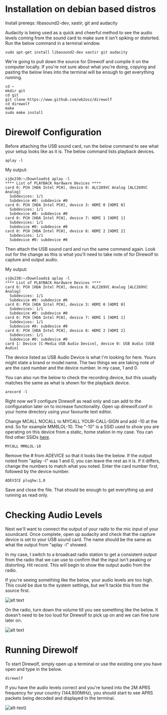 # Installation on debian based distros

Install prereqs: libasound2-dev, xastir, git and audacity

Audacity is being used as a quick and cheerful method to see the audio levels coming from the sound card to make sure it isn't spiking or distorted. Run the below command in a terminal window.

```
sudo apt-get install libasound2-dev xastir git audacity
```

We're going to pull down the source for Direwolf and compile it on the computer locally. If you're not sure about what you're doing, copying and pasting the below lines into the terminal will be enough to get everything running.

```
cd ~
mkdir git
cd git
git clone https://www.github.com/wb2osz/direwolf
cd direwolf
make
sudo make install
```

# Direwolf Configuration

Before attaching the USB sound card, run the below command to see what your setup looks like as it is. The below command lists playback devices.

```
aplay -l
```
My output:

```
sj@x230:~/Downloads$ aplay -l
**** List of PLAYBACK Hardware Devices ****
card 0: PCH [HDA Intel PCH], device 0: ALC269VC Analog [ALC269VC Analog]
  Subdevices: 1/1
  Subdevice #0: subdevice #0
card 0: PCH [HDA Intel PCH], device 3: HDMI 0 [HDMI 0]
  Subdevices: 1/1
  Subdevice #0: subdevice #0
card 0: PCH [HDA Intel PCH], device 7: HDMI 1 [HDMI 1]
  Subdevices: 1/1
  Subdevice #0: subdevice #0
card 0: PCH [HDA Intel PCH], device 8: HDMI 2 [HDMI 2]
  Subdevices: 1/1
  Subdevice #0: subdevice #0 
```

Then attach the USB sound card and run the same command again. Look out for the change as this is what you'll need to take note of for Direwolf to capture and output audio. 

My output:

```
sj@x230:~/Downloads$ aplay -l
**** List of PLAYBACK Hardware Devices ****
card 0: PCH [HDA Intel PCH], device 0: ALC269VC Analog [ALC269VC Analog]
  Subdevices: 1/1
  Subdevice #0: subdevice #0
card 0: PCH [HDA Intel PCH], device 3: HDMI 0 [HDMI 0]
  Subdevices: 1/1
  Subdevice #0: subdevice #0
card 0: PCH [HDA Intel PCH], device 7: HDMI 1 [HDMI 1]
  Subdevices: 1/1
  Subdevice #0: subdevice #0
card 0: PCH [HDA Intel PCH], device 8: HDMI 2 [HDMI 2]
  Subdevices: 1/1
  Subdevice #0: subdevice #0 
card 1: Device [C-Media USB Audio Device], device 0: USB Audio [USB Audio]
```

The device listed as USB Audio Device is what I'm looking for here. Yours might state a brand or model name. The two things we are taking note of are the card number and the device number. In my case, 1 and 0.

You can also run the below to check the recording device, but this usually matches the same as what is shown for the playback device.

```
arecord -l
```

Right now we'll configure Direwolf as read only and can add to the configuration later on to increase functionality. Open up direwolf.conf in your home directory using your favourite text editor.

Change MCALL NOCALL to MYCALL YOUR-CALL-SIGN and add -10 at the end. So for example MM6LOL-10. The "-10" is a SSID used to show you are operating on this device from a static, home station in my case. You can find other SSIDs [here](http://aprs.org/aprs11/SSIDs.txt).

```
MYCALL MM6LOL-10
```

Remove the # from ADEVICE so that it looks like the below. If the output noted from "aplay -l" was 1 and 0, you can leave the rest as it is. If it differs, change the numbers to match what you noted. Enter the card number first, followed by the device number.

```
ADEVICE plughw:1,0
```

Save and close the file. That should be enough to get everything up and running as read only.

# Checking Audio Levels

Next we'll want to connect the output of your radio to the mic input of your soundcard. Once complete, open up audacity and check that the capture device is set to your USB sound card. The name should be the same as what the output from "aplay -l" showed.

In my case, I switch to a broadcast radio station to get a consistent output from the radio that we can use to confirm that the input isn't peaking or distorting. Hit record. This will begin to show the output audio from the radio.

If you're seeing something like the below, your audio levels are too high. This could be due to the system settings, but we'll tackle this from the source first. 

![alt text](https://i.imgur.com/YoEMWDl.png "audacity-distored")

On the radio, turn down the volume till you see something like the below. It doesn't need to be too loud for Direwolf to pick up on and we can fine tune later on.

![alt text](https://i.imgur.com/2yPuKUx.png "audacity-all-good")

# Running Direwolf 

To start Direwolf, simply open up a terminal or use the existing one you have open and type in the below.

```
direwolf
```

If you have the audio levels correct and you're tuned into the 2M APRS frequency for your country (144.800MHz), you should start to see APRS packets being decoded and displayed in the terminal. 

![alt-text](https://i.imgur.com/W626WKS.png "direwolf-decoded-packets"))
